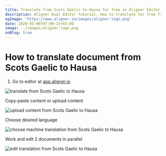 ```yaml
---
title: Translate from Scots Gaelic to Hausa for free in Aligner Editor
description: Aligner Dual Editor Tutorial. How to translate for free from Scots Gaelic to Hausa. Aligner is multilingual document management platform. 
ogImage: "https://www.aligner.io/images/aligner-logo.png"
date: 2020-05-06T07:09:21+03:00
image: ../images/aligner-logo.png
onBlog: true
---
```


# How to translate document from Scots Gaelic to Hausa

1. Go to editor at [app.aligner.io](https://app.aligner.io "Aligner App web page")

![translate from Scots Gaelic to Hausa](../aligner-blank-editor.png "translate from Scots Gaelic to Hausa")

Copy-paste content or upload content

![upload content from Scots Gaelic to Hausa](../aligner-uploaded-document.png "upload content from Scots Gaelic to Hausa")

Choose desired language

![choose machine translation from Scots Gaelic to Hausa](../aligner-language-dropdown.png "choose machine translation from Scots Gaelic to Hausa")

Work and edit 2 documents in parallel

![edit translation from Scots Gaelic to Hausa](../aligner-double-sitded-editor.png "edit translation from Scots Gaelic to Hausa")

